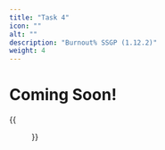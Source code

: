 ```yaml
---
title: "Task 4"
icon: ""
alt: ""
description: "Burnout% SSGP (1.12.2)"
weight: 4
---
```


# Coming Soon!
{{<figure class="screenshot" src="../thumbnails/Preview4.png">}}